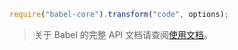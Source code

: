 ```javascript
require("babel-core").transform("code", options);
```

<blockquote class="babel-callout babel-callout-info">
  <p>
    关于 Babel 的完整 API 文档请查阅<a href="/docs/usage/api/">使用文档</a>。
  </p>
</blockquote>
